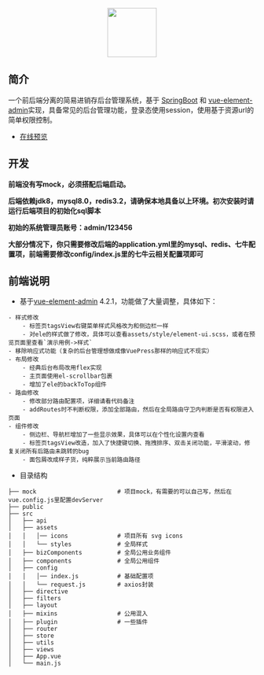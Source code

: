 <p align="center">
  <img width="100" src="https://wpimg.wallstcn.com/69a1c46c-eb1c-4b46-8bd4-e9e686ef5251.png">
</p>

## 简介

一个前后端分离的简易进销存后台管理系统，基于 [SpringBoot](https://spring.io/projects/spring-boot/) 和 [vue-element-admin](https://github.com/PanJiaChen/vue-element-admin)实现，具备常见的后台管理功能，登录态使用session，使用基于资源url的简单权限控制。

- [在线预览](https://toesbieya.cn)

## 开发

**前端没有写mock，必须搭配后端启动。**

**后端依赖jdk8，mysql8.0，redis3.2，请确保本地具备以上环境。初次安装时请运行后端项目的初始化sql脚本**

**初始的系统管理员账号：admin/123456**

**大部分情况下，你只需要修改后端的application.yml里的mysql、redis、七牛配置项，前端需要修改config/index.js里的七牛云相关配置项即可**


## 前端说明

- 基于[vue-element-admin](https://github.com/PanJiaChen/vue-element-admin) 4.2.1，功能做了大量调整，具体如下：
```
- 样式修改
    - 标签页tagsView右键菜单样式风格改为和侧边栏一样
    - 对ele的样式做了修改，具体可以查看assets/style/element-ui.scss，或者在预览页面里查看`演示用例->样式`
- 移除响应式功能（复杂的后台管理想做成像VuePress那样的响应式不现实）
- 布局修改
    - 经典后台布局改用flex实现
    - 主页面使用el-scrollbar包裹
    - 增加了ele的backToTop组件
- 路由修改
    - 修改部分路由配置项，详细请看代码备注
    - addRoutes时不判断权限，添加全部路由，然后在全局路由守卫内判断是否有权限进入页面
- 组件修改
    - 侧边栏、导航栏增加了一些显示效果，具体可以在个性化设置内查看
    - 标签页tagsView改造，加入了快捷键切换、拖拽排序、双击关闭功能，平滑滚动，修复关闭所有后路由未跳转的bug
    - 面包屑改成样子货，纯粹展示当前路由路径
```

- 目录结构
```
├── mock                       # 项目mock，有需要的可以自己写，然后在vue.config.js里配置devServer
├── public
├── src
│   ├── api
│   ├── assets
│   │   │── icons              # 项目所有 svg icons
│   │   └── styles             # 全局样式
│   ├── bizComponents          # 全局公用业务组件
│   ├── components             # 全局公用组件
│   ├── config
│   │   │── index.js           # 基础配置项
│   │   └── request.js         # axios封装
│   ├── directive
│   ├── filters
│   ├── layout
│   ├── mixins                 # 公用混入
│   ├── plugin                 # 一些插件
│   ├── router
│   ├── store
│   ├── utils
│   ├── views
│   ├── App.vue
│   └── main.js
```
